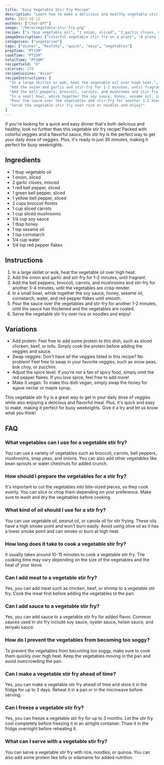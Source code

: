 ```yaml
---
title: "Easy Vegetable Stir Fry Recipe"
description: "Learn how to make a delicious and healthy vegetable stir fry in just a few simple steps! This recipe is perfect for a quick and easy weeknight dinner that everyone will love."
date: 2022-10-12
authors: ["Chat-GPT"]
image: "/hero/vegetable-stir-fry.png"
recipe: ["1 tbsp vegetable oil", "1 onion, sliced", "2 garlic cloves, minced", "1 red bell pepper, sliced", "1 green bell pepper, sliced", "1 yellow bell pepper, sliced", "2 cups broccoli florets", "1 cup sliced carrots", "1 cup sliced mushrooms", "1/4 cup soy sauce", "1 tbsp honey", "1 tsp sesame oil", "1 tsp cornstarch", "1/4 cup water", "1/4 tsp red pepper flakes"]
imageDescription: ["Colorful vegetable stir fry on a plate", "A plate full of healthy vegetables", "A stir fry with a variety of vegetables", "A vegetarian stir fry with lots of colors"]
categories: ["vegetarian"]
tags: ["dinner", "healthy", "quick", "easy", "vegetables"]
prepTime: "PT15M"
cookTime: "PT15M"
totalTime: "PT30M"
recipeYield: "4"
calories: 170
recipeCuisine: "Asian"
recipeInstructions: [
  "In a large skillet or wok, heat the vegetable oil over high heat.",
  "Add the onion and garlic and stir-fry for 1-2 minutes, until fragrant.",
  "Add the bell peppers, broccoli, carrots, and mushrooms and stir-fry for another 3-4 minutes, until the vegetables are crisp-tender.",
  "In a small bowl, whisk together the soy sauce, honey, sesame oil, cornstarch, water, and red pepper flakes until smooth.",
  "Pour the sauce over the vegetables and stir-fry for another 1-2 minutes, until the sauce has thickened and the vegetables are coated.",
  "Serve the vegetable stir fry over rice or noodles and enjoy!"
]
---
```


If you're looking for a quick and easy dinner that's both delicious and healthy, look no further than this vegetable stir fry recipe! Packed with colorful veggies and a flavorful sauce, this stir fry is the perfect way to get your daily dose of veggies. Plus, it's ready in just 30 minutes, making it perfect for busy weeknights.

## Ingredients

- 1 tbsp vegetable oil
- 1 onion, sliced
- 2 garlic cloves, minced
- 1 red bell pepper, sliced
- 1 green bell pepper, sliced
- 1 yellow bell pepper, sliced
- 2 cups broccoli florets
- 1 cup sliced carrots
- 1 cup sliced mushrooms
- 1/4 cup soy sauce
- 1 tbsp honey
- 1 tsp sesame oil
- 1 tsp cornstarch
- 1/4 cup water
- 1/4 tsp red pepper flakes

## Instructions

1. In a large skillet or wok, heat the vegetable oil over high heat.
2. Add the onion and garlic and stir-fry for 1-2 minutes, until fragrant.
3. Add the bell peppers, broccoli, carrots, and mushrooms and stir-fry for another 3-4 minutes, until the vegetables are crisp-tender.
4. In a small bowl, whisk together the soy sauce, honey, sesame oil, cornstarch, water, and red pepper flakes until smooth.
5. Pour the sauce over the vegetables and stir-fry for another 1-2 minutes, until the sauce has thickened and the vegetables are coated.
6. Serve the vegetable stir fry over rice or noodles and enjoy!

## Variations

- Add protein: Feel free to add some protein to this dish, such as sliced chicken, beef, or tofu. Simply cook the protein before adding the veggies and sauce.
- Swap veggies: Don't have all the veggies listed in this recipe? No problem! Feel free to swap in your favorite veggies, such as snow peas, bok choy, or zucchini.
- Adjust the spice level: If you're not a fan of spicy food, simply omit the red pepper flakes. If you love spice, feel free to add more!
- Make it vegan: To make this dish vegan, simply swap the honey for agave nectar or maple syrup.

This vegetable stir fry is a great way to get in your daily dose of veggies while also enjoying a delicious and flavorful meal. Plus, it's quick and easy to make, making it perfect for busy weeknights. Give it a try and let us know what you think!

## FAQ

### What vegetables can I use for a vegetable stir fry?

You can use a variety of vegetables such as broccoli, carrots, bell peppers, mushrooms, snap peas, and onions. You can also add other vegetables like bean sprouts or water chestnuts for added crunch.

### How should I prepare the vegetables for a stir fry?

It's important to cut the vegetables into bite-sized pieces, so they cook evenly. You can slice or chop them depending on your preference. Make sure to wash and dry the vegetables before cooking.

### What kind of oil should I use for a stir fry?

You can use vegetable oil, peanut oil, or canola oil for stir frying. These oils have a high smoke point and won't burn easily. Avoid using olive oil as it has a lower smoke point and can smoke or burn at high heat.

### How long does it take to cook a vegetable stir fry?

It usually takes around 10-15 minutes to cook a vegetable stir fry. The cooking time may vary depending on the size of the vegetables and the heat of your stove.

### Can I add meat to a vegetable stir fry?

Yes, you can add meat such as chicken, beef, or shrimp to a vegetable stir fry. Cook the meat first before adding the vegetables to the pan.

### Can I add sauce to a vegetable stir fry?

Yes, you can add sauce to a vegetable stir fry for added flavor. Common sauces used in stir fry include soy sauce, oyster sauce, hoisin sauce, and teriyaki sauce.

### How do I prevent the vegetables from becoming too soggy?

To prevent the vegetables from becoming too soggy, make sure to cook them quickly over high heat. Keep the vegetables moving in the pan and avoid overcrowding the pan.

### Can I make a vegetable stir fry ahead of time?

Yes, you can make a vegetable stir fry ahead of time and store it in the fridge for up to 3 days. Reheat it in a pan or in the microwave before serving.

### Can I freeze a vegetable stir fry?

Yes, you can freeze a vegetable stir fry for up to 3 months. Let the stir fry cool completely before freezing it in an airtight container. Thaw it in the fridge overnight before reheating it.

### What can I serve with a vegetable stir fry?

You can serve a vegetable stir fry with rice, noodles, or quinoa. You can also add some protein like tofu or edamame for added nutrition.